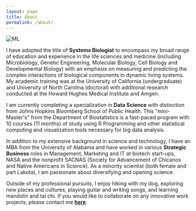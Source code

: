 ```yaml
---
layout: page
title: About
permalink: /about/
---
```


![ML](https://media.licdn.com/mpr/mpr/shrinknp_400_400/p/4/000/156/2ea/0a13c86.jpg)

I have adopted the title of **Systems Biologist** to encompass my broad range of education and experience in the life sciences and medicine (including Microbiology, Genetic Engineering, Molecular Biology, Cell Biology and Developmental Biology) with an emphasis on measuring and predicting the complex interactions of biological components in dynamic living systems.  My academic training was at the University of California (undergraduate) and University of North Carolina (doctoral) with additional research conducted at the Howard Hughes Medical Institute and Amgen.

I am currently completing a specialization in **Data Science** with distinction from Johns Hopkins Bloomberg School of Public Health.  This "mini-Master's" from the Department of Biostatistics is a fast-paced program with 10 courses (11 months) of study using R Programming and other statistical computing and visualization tools necessary for big data analysis.

In addition to my extensive background in science and technology, I have an MBA from the University of Alabama and have worked in various **Strategic Business** roles in Management, Marketing and IT at biotech start-ups, NASA and the nonprofit SACNAS (Society for Advancement of Chicanos and Native Americans in Science).  As a minority scientist (both female and part Lakota), I am passionate about diversifying and opening science.

Outside of my professional pursuits, I enjoy hiking with my dog, exploring new places and cultures, playing guitar and writing songs, and learning mandolin and tai chi.  If you would like to collaborate on any innovative work projects, please contact me <a href="mailto:megdna@gmail.com" target="_blank">**here**</a>.